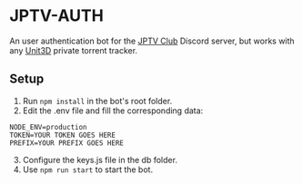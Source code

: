 # JPTV-AUTH

 An user authentication bot for the [JPTV Club](https://jptv.club/) Discord server, but works with any [Unit3D](https://github.com/HDInnovations/UNIT3D-Community-Edition) private torrent tracker.

## Setup

  1. Run `npm install` in the bot's root folder.
  2. Edit the .env file and fill the corresponding data:

    NODE_ENV=production
    TOKEN=YOUR TOKEN GOES HERE
    PREFIX=YOUR PREFIX GOES HERE

  3. Configure the keys.js file in the db folder.
  4. Use `npm run start` to start the bot.
